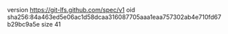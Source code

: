 version https://git-lfs.github.com/spec/v1
oid sha256:84a463ed5e06ac1d58dcaa316087705aaa1eaa757302ab4e710fd67b29bc9a5e
size 41

